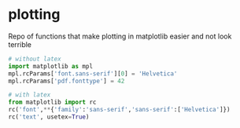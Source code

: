 # plotting

Repo of functions that make plotting in matplotlib easier and not look terrible

``` python
# without latex
import matplotlib as mpl
mpl.rcParams['font.sans-serif'][0] = 'Helvetica'
mpl.rcParams['pdf.fonttype'] = 42

# with latex
from matplotlib import rc
rc('font',**{'family':'sans-serif','sans-serif':['Helvetica']})
rc('text', usetex=True)
```